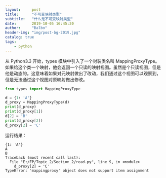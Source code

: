 ```yaml
---
layout:     post
title:      "不可变映射类型"
subtitle:   "什么是不可变映射类型"
date:       2019-10-05 16:45:30
author:     "Balbo"
header-img: "img/post-bg-2019.jpg"
catalog: true
tags:
    - python
---
```

从 Python3.3 开始，types 模块中引入了一个封装类名叫 MappingProxyType。如果给这个类一个映射，他会返回一个只读的映射视图。虽然是个只读视图，但是他是动态的。这意味着如果对元映射做出了改动，我们通过这个视图可以观察到，但是无法通过这个视图对原映射做出修改。
```python
from types import MappingProxyType

d = {1: 'A'}
d_proxy = MappingProxyType(d)
print(d_proxy)
print(d_proxy[1])
d[2] = 'B'
print(d_proxy[2])
d_proxy[2] = 'C'
```
运行结果：
```
{1: 'A'}
A
B
Traceback (most recent call last):
  File "E:/FP/Topic_2/Section_2/read.py", line 9, in <module>
    d_proxy[2] = 'C'
TypeError: 'mappingproxy' object does not support item assignment

```
